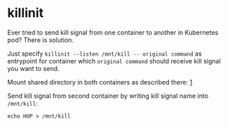 # killinit

Ever tried to send kill signal from one container to another in Kubernetes pod?
There is solution.

Just specify `killinit --listen /mnt/kill -- original command` as entrypoint
for container which `original command` should receive kill signal you want to
send.

Mount shared directory in both containers as described there: [1]

Send kill signal from second container by writing kill signal name into `/mnt/kill`:

```
echo HUP > /mnt/kill
```

[1]: https://kubernetes.io/docs/tasks/access-application-cluster/communicate-containers-same-pod-shared-volume/

